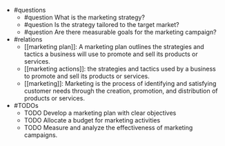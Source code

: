 - #questions
	- #question What is the marketing strategy?
	- #question Is the strategy tailored to the target market?
	- #question Are there measurable goals for the marketing campaign?
- #relations
	- [[marketing plan]]: A marketing plan outlines the strategies and tactics a business will use to promote and sell its products or services.
	- [[marketing actions]]: the strategies and tactics used by a business to promote and sell its products or services.
	- [[marketing]]: Marketing is the process of identifying and satisfying customer needs through the creation, promotion, and distribution of products or services.
- #TODOs
	- TODO Develop a marketing plan with clear objectives
	- TODO  Allocate a budget for marketing activities
	- TODO  Measure and analyze the effectiveness of marketing campaigns.

